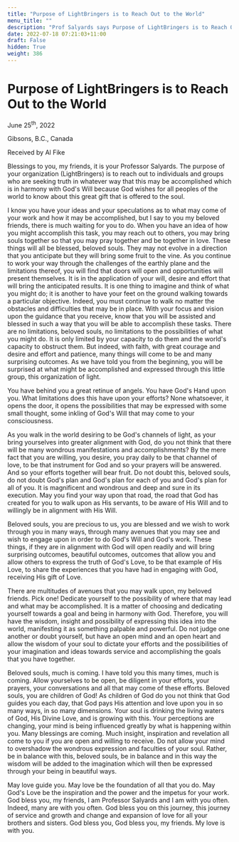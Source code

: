 ```yaml
---
title: "Purpose of LightBringers is to Reach Out to the World"
menu_title: ""
description: "Prof Salyards says Purpose of LightBringers is to Reach Out to the World"
date: 2022-07-18 07:21:03+11:00
draft: False
hidden: True
weight: 386
---
```

# Purpose of LightBringers is to Reach Out to the World

June 25<sup>th</sup>, 2022

Gibsons, B.C., Canada

Received by Al Fike   



Blessings to you, my friends, it is your Professor Salyards. The purpose of your organization (LightBringers) is to reach out to individuals and groups who are seeking truth in whatever way that this may be accomplished which is in harmony with God's Will because God wishes for all peoples of the world to know about this great gift that is offered to the soul.

I know you have your ideas and your speculations as to what may come of your work and how it may be accomplished, but I say to you my beloved friends, there is much waiting for you to do. When you have an idea of how you might accomplish this task, you may reach out to others, you may bring souls together so that you may pray together and be together in love. These things will all be blessed, beloved souls. They may not evolve in a direction that you anticipate but they will bring some fruit to the vine. As you continue to work your way through the challenges of the earthly plane and the limitations thereof, you will find that doors will open and opportunities will present themselves. It is in the application of your will, desire and effort that will bring the anticipated results. It is one thing to imagine and think of what you might do; it is another to have your feet on the ground walking towards a particular objective. Indeed, you must continue to walk no matter the obstacles and difficulties that may be in place. With your focus and vision upon the guidance that you receive, know that you will be assisted and blessed in such a way that you will be able to accomplish these tasks. There are no limitations, beloved souls, no limitations to the possibilities of what you might do. It is only limited by your capacity to do them and the world's capacity to obstruct them. But indeed, with faith, with great courage and desire and effort and patience, many things will come to be and many surprising outcomes. As we have told you from the beginning, you will be surprised at what might be accomplished and expressed through this little group, this organization of light.

You have behind you a great retinue of angels. You have God's Hand upon you. What limitations does this have upon your efforts? None whatsoever, it opens the door, it opens the possibilities that may be expressed with some small thought, some inkling of God's Will that may come to your consciousness.

As you walk in the world desiring to be God's channels of light, as your bring yourselves into greater alignment with God, do you not think that there will be many wondrous manifestations and accomplishments? By the mere fact that you are willing, you desire, you pray daily to be that channel of love, to be that instrument for God and so your prayers will be answered. And so your efforts together will bear fruit. Do not doubt this, beloved souls, do not doubt God's plan and God's plan for each of you and God's plan for all of you. It is magnificent and wondrous and deep and sure in its execution. May you find your way upon that road, the road that God has created for you to walk upon as His servants, to be aware of His Will and to willingly be in alignment with His Will.

Beloved souls, you are precious to us, you are blessed and we wish to work through you in many ways, through many avenues that you may see and wish to engage upon in order to do God's Will and God's work. These things, if they are in alignment with God will open readily and will bring surprising outcomes, beautiful outcomes, outcomes that allow you and allow others to express the truth of God's Love, to be that example of His Love, to share the experiences that you have had in engaging with God, receiving His gift of Love.

There are multitudes of avenues that you may walk upon, my beloved friends. Pick one! Dedicate yourself to the possibility of where that may lead and what may be accomplished. It is a matter of choosing and dedicating yourself towards a goal and being in harmony with God. Therefore, you will have the wisdom, insight and possibility of expressing this idea into the world, manifesting it as something palpable and powerful. Do not judge one another or doubt yourself, but have an open mind and an open heart and allow the wisdom of your soul to dictate your efforts and the possibilities of your imagination and ideas towards service and accomplishing the goals that you have together.

Beloved souls, much is coming. I have told you this many times, much is coming. Allow yourselves to be open, be diligent in your efforts, your prayers, your conversations and all that may come of these efforts. Beloved souls, you are children of God! As children of God do you not think that God guides you each day, that God pays His attention and love upon you in so many ways, in so many dimensions. Your soul is drinking the living waters of God, His Divine Love, and is growing with this. Your perceptions are changing, your mind is being influenced greatly by what is happening within you. Many blessings are coming. Much insight, inspiration and revelation all come to you if you are open and willing to receive. Do not allow your mind to overshadow the wondrous expression and faculties of your soul. Rather, be in balance with this, beloved souls, be in balance and in this way the wisdom will be added to the imagination which will then be expressed through your being in beautiful ways.

May love guide you. May love be the foundation of all that you do. May God's Love be the inspiration and the power and the impetus for your work. God bless you, my friends, I am Professor Salyards and I am with you often. Indeed, many are with you often. God bless you on this journey, this journey of service and growth and change and expansion of love for all your brothers and sisters. God bless you, God bless you, my friends. My love is with you.